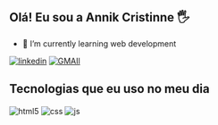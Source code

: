 

## Olá! Eu sou a Annik Cristinne 🖐️

- 🌱 I’m currently learning web development

[![linkedin](https://img.shields.io/badge/LinkedIn-0077B5?style=for-the-badge&logo=linkedin&logoColor=white)](https://www.linkedin.com/in/annik-cristinne-b4455a2bb)
[![GMAIl](https://img.shields.io/badge/Gmail-D14836?style=for-the-badge&logo=gmail&logoColor=white)](https://anniksoares64@gmail.com)


## Tecnologias que eu uso no meu dia

<div style="display: inline_block">
  <img align="center" alt="html5" src="https://img.shields.io/badge/HTML5-E34F26?style=for-the-badge&logo=html5&logoColor=white" />
  <img align="center" alt="css" src="https://img.shields.io/badge/CSS3-1572B6?style=for-the-badge&logo=css3&logoColor=white" />
  <img align="center" alt="js" src="https://img.shields.io/badge/JavaScript-F7DF1E?style=for-the-badge&logo=javascript&logoColor=black" />
 
  

  
